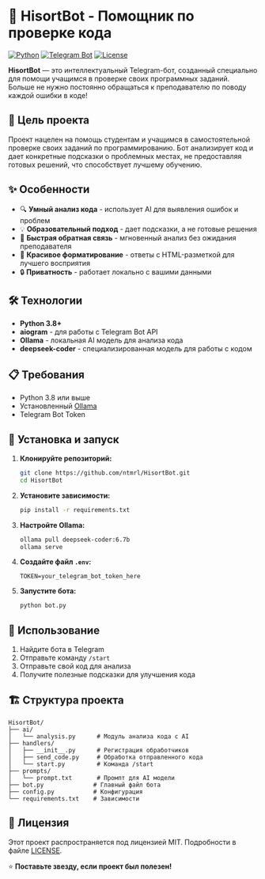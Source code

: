 # 🤖 HisortBot - Помощник по проверке кода

[![Python](https://img.shields.io/badge/Python-3.8+-blue.svg)](https://python.org)
[![Telegram Bot](https://img.shields.io/badge/Telegram-Bot-blue.svg)](https://core.telegram.org/bots)
[![License](https://img.shields.io/badge/License-MIT-green.svg)](LICENSE)

**HisortBot** — это интеллектуальный Telegram-бот, созданный специально для помощи учащимся в проверке своих программных заданий. Больше не нужно постоянно обращаться к преподавателю по поводу каждой ошибки в коде!

## 🎯 Цель проекта

Проект нацелен на помощь студентам и учащимся в самостоятельной проверке своих заданий по программированию. Бот анализирует код и дает конкретные подсказки о проблемных местах, не предоставляя готовых решений, что способствует лучшему обучению.

## ✨ Особенности

- 🔍 **Умный анализ кода** - использует AI для выявления ошибок и проблем
- 💡 **Образовательный подход** - дает подсказки, а не готовые решения
- 🚀 **Быстрая обратная связь** - мгновенный анализ без ожидания преподавателя
- 🎨 **Красивое форматирование** - ответы с HTML-разметкой для лучшего восприятия
- 🔒 **Приватность** - работает локально с вашими данными

## 🛠️ Технологии

- **Python 3.8+**
- **aiogram** - для работы с Telegram Bot API
- **Ollama** - локальная AI модель для анализа кода
- **deepseek-coder** - специализированная модель для работы с кодом

## 📋 Требования

- Python 3.8 или выше
- Установленный [Ollama](https://ollama.ai/)
- Telegram Bot Token

## 🚀 Установка и запуск

1. **Клонируйте репозиторий:**
   ```bash
   git clone https://github.com/ntmrl/HisortBot.git
   cd HisortBot
   ```

2. **Установите зависимости:**
   ```bash
   pip install -r requirements.txt
   ```

3. **Настройте Ollama:**
   ```bash
   ollama pull deepseek-coder:6.7b
   ollama serve
   ```

4. **Создайте файл `.env`:**
   ```env
   TOKEN=your_telegram_bot_token_here
   ```

5. **Запустите бота:**
   ```bash
   python bot.py
   ```

## 📖 Использование

1. Найдите бота в Telegram
2. Отправьте команду `/start`
3. Отправьте свой код для анализа
4. Получите полезные подсказки для улучшения кода

## 🏗️ Структура проекта

```
HisortBot/
├── ai/
│   └── analysis.py      # Модуль анализа кода с AI
├── handlers/
│   ├── __init__.py      # Регистрация обработчиков
│   ├── send_code.py     # Обработка отправленного кода
│   └── start.py         # Команда /start
├── prompts/
│   └── prompt.txt       # Промпт для AI модели
├── bot.py              # Главный файл бота
├── config.py           # Конфигурация
└── requirements.txt    # Зависимости
```

## 📝 Лицензия

Этот проект распространяется под лицензией MIT. Подробности в файле [LICENSE](LICENSE).

⭐ **Поставьте звезду, если проект был полезен!**
